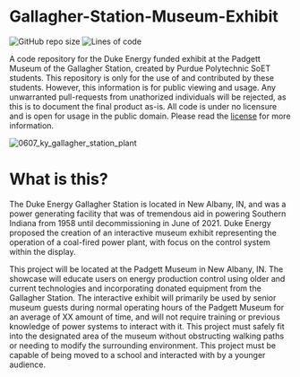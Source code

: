 # Gallagher-Station-Museum-Exhibit
![GitHub repo size](https://img.shields.io/github/repo-size/Ohm-Slah/Gallagher-Station-Duke-Energy-Museum-Exhibit) ![Lines of code](https://img.shields.io/tokei/lines/github/Ohm-Slah/Gallagher-Station-Duke-Energy-Museum-Exhibit)

A code repository for the Duke Energy funded exhibit at the Padgett Museum of the Gallagher Station, created by Purdue Polytechnic SoET students. This repository is only for the use of and contributed by these students. However, this information is for public viewing and usage. Any unwarranted pull-requests from unathorized individuals will be rejected, as this is to document the final product as-is. All code is under no licensure and is open for usage in the public domain. Please read the [license](https://github.com/Ohm-Slah/Gallagher-Station-Duke-Energy-Museum-Exhibit/blob/main/LICENSE) for more information.

![0607_ky_gallagher_station_plant](https://user-images.githubusercontent.com/72700028/139541656-05c52c4c-2b8d-4746-b4ec-811eb962cbc5.jpg)

# What is this?
The Duke Energy Gallagher Station is located in New Albany, IN, and was a power generating facility that was of tremendous aid in powering Southern Indiana from 1958 until decommissioning in June of 2021. Duke Energy proposed the creation of an interactive museum exhibit representing the operation of a coal-fired power plant, with focus on the control system within the display. 

This project will be located at the Padgett Museum in New Albany, IN. The showcase will educate users on energy production control using older and current technologies and incorporating donated equipment from the Gallagher Station. The interactive exhibit will primarily be used by senior museum guests during normal operating hours of the Padgett Museum for an average of XX amount of time, and will not require training or previous knowledge of power systems to interact with it. This project must safely fit into the designated area of the museum without obstructing walking paths or needing to modify the surrounding environment. This project must be capable of being moved to a school and interacted with by a younger audience.

